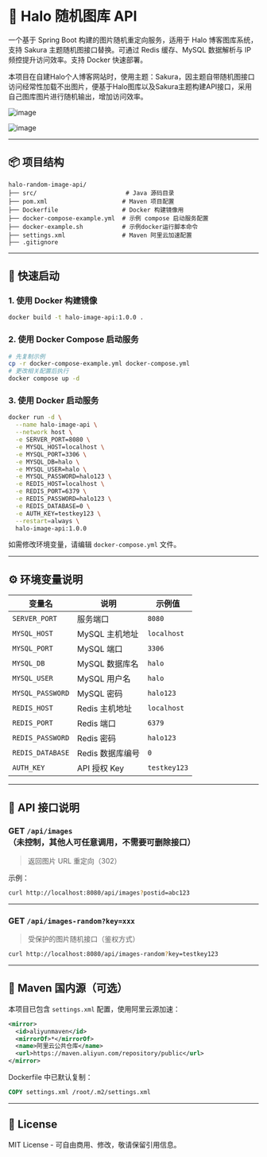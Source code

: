 # 🌸 Halo 随机图库 API

一个基于 Spring Boot 构建的图片随机重定向服务，适用于 Halo 博客图库系统，支持 Sakura 主题随机图接口替换。可通过 Redis 缓存、MySQL 数据解析与 IP 频控提升访问效率。支持 Docker 快速部署。

本项目在自建Halo个人博客网站时，使用主题：Sakura，因主题自带随机图接口访问经常性加载不出图片，便基于Halo图库以及Sakura主题构建API接口，采用自己图库图片进行随机输出，增加访问效率。


![image](https://img.aiym.fun:8888/note/2025/07/4017bd9517b771a8a83c562218e1d185.png)

![image](https://img.aiym.fun:8888/note/2025/07/6204485110384a5be12733f519b7fc4d.png)

---

## 📦 项目结构

```
halo-random-image-api/
├── src/                         # Java 源码目录
├── pom.xml                     # Maven 项目配置
├── Dockerfile                  # Docker 构建镜像用
├── docker-compose-example.yml  # 示例 compose 启动服务配置
├── docker-example.sh           # 示例docker运行脚本命令
├── settings.xml                # Maven 阿里云加速配置
├── .gitignore
```

---

## 🚀 快速启动

### 1. 使用 Docker 构建镜像

```bash
docker build -t halo-image-api:1.0.0 .
```

### 2. 使用 Docker Compose 启动服务

```bash
# 先复制示例
cp -r docker-compose-example.yml docker-compose.yml
# 更改相关配置后执行
docker compose up -d
```

### 3. 使用 Docker 启动服务

```bash
docker run -d \
  --name halo-image-api \
  --network host \
  -e SERVER_PORT=8080 \
  -e MYSQL_HOST=localhost \
  -e MYSQL_PORT=3306 \
  -e MYSQL_DB=halo \
  -e MYSQL_USER=halo \
  -e MYSQL_PASSWORD=halo123 \
  -e REDIS_HOST=localhost \
  -e REDIS_PORT=6379 \
  -e REDIS_PASSWORD=halo123 \
  -e REDIS_DATABASE=0 \
  -e AUTH_KEY=testkey123 \
  --restart=always \
  halo-image-api:1.0.0

```

如需修改环境变量，请编辑 `docker-compose.yml` 文件。

---

## ⚙️ 环境变量说明

| 变量名           | 说明                         | 示例值       |
|------------------|------------------------------|--------------|
| `SERVER_PORT`    | 服务端口                     | `8080`       |
| `MYSQL_HOST`     | MySQL 主机地址               | `localhost`  |
| `MYSQL_PORT`     | MySQL 端口                   | `3306`       |
| `MYSQL_DB`       | MySQL 数据库名               | `halo`       |
| `MYSQL_USER`     | MySQL 用户名                 | `halo`       |
| `MYSQL_PASSWORD` | MySQL 密码                   | `halo123`    |
| `REDIS_HOST`     | Redis 主机地址               | `localhost`  |
| `REDIS_PORT`     | Redis 端口                   | `6379`       |
| `REDIS_PASSWORD` | Redis 密码                   | `halo123`    |
| `REDIS_DATABASE` | Redis 数据库编号             | `0`          |
| `AUTH_KEY`       | API 授权 Key                 | `testkey123` |

---

## 📡 API 接口说明

### GET `/api/images` （未控制，其他人可任意调用，不需要可删除接口）

> 返回图片 URL 重定向（302）

示例：

```bash
curl http://localhost:8080/api/images?postid=abc123
```

---

### GET `/api/images-random?key=xxx`

> 受保护的图片随机接口（鉴权方式）

```bash
curl http://localhost:8080/api/images-random?key=testkey123
```

---

## 🧱 Maven 国内源（可选）

本项目已包含 `settings.xml` 配置，使用阿里云源加速：

```xml
<mirror>
  <id>aliyunmaven</id>
  <mirrorOf>*</mirrorOf>
  <name>阿里云公共仓库</name>
  <url>https://maven.aliyun.com/repository/public</url>
</mirror>
```

Dockerfile 中已默认复制：

```dockerfile
COPY settings.xml /root/.m2/settings.xml
```

---

## 📜 License

MIT License - 可自由商用、修改，敬请保留引用信息。